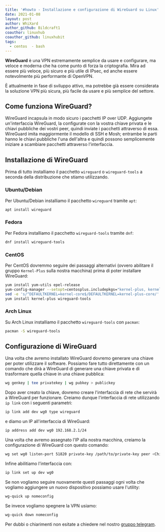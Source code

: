 ```yaml
---
title: '#howto - Installazione e configurazione di WireGuard su Linux'
date: 2021-01-08
layout: post
author: WhiXard
author_github: Bildcraft1
coauthor: linuxhub
coauthor_github: linuxhubit
tags:
  - centos  - bash
---
```

**WireGuard** è una VPN estremamente semplice da usare e configurare, ma veloce e moderna che ha come punto di forza la criptografia. Mira ad essere più veloce, più sicuro e più utile di IPsec, ed anche essere notevolmente più performante di OpenVPN.

È attualmente in fase di sviluppo attivo, ma potrebbe già essere considerata la soluzione VPN più sicura, più facile da usare e più semplice del settore.

## Come funziona WireGuard?

WireGuard incapsula in modo sicuro i pacchetti IP over UDP. Aggiungete un'interfaccia WireGuard, la configurate con la vostra chiave privata e le chiavi pubbliche dei vostri peer, quindi inviate i pacchetti attraverso di essa. WireGuard imita maggiormente il modello di SSH e Mosh; entrambe le parti hanno le chiavi pubbliche l'una dell'altra e quindi possono semplicemente iniziare a scambiare pacchetti attraverso l'interfaccia.

## Installazione di WireGuard

Prima di tutto installiamo il pacchetto `wireguard` o `wireguard-tools` a seconda della distribuzione che stiamo utilizzando.

### Ubuntu/Debian

Per Ubuntu/Debian installiamo il pacchetto `wireguard` tramite `apt`:

```bash
apt install wireguard
```

### Fedora 

Per Fedora installiamo il pacchetto `wireguard-tools` tramite `dnf`:

```bash
dnf install wireguard-tools
```

### CentOS

Per CentOS dovremmo seguire dei passaggi alternativi (ovvero abilitare il gruppo `Kernel-Plus` sulla nostra macchina) prima di poter installare WireGuard:

```bash
yum install yum-utils epel-release
yum-config-manager --setopt=centosplus.includepkgs="kernel-plus, kernel-plus-*" --setopt=centosplus.enabled=1 --save
sed -e 's/^DEFAULTKERNEL=kernel-core$/DEFAULTKERNEL=kernel-plus-core/' -i /etc/sysconfig/kernel
yum install kernel-plus wireguard-tools
```

### Arch Linux

Su Arch Linux installiamo il pacchetto `wireguard-tools` con `pacman`:

```bash
pacman -S wireguard-tools
```

## Configurazione di WireGuard

Una volta che avremo installato WireGuard dovremo generare una chiave per poter utilizzare il software. Possiamo fare tutto direttamente con un comando che dirà a WireGuard di generare una chiave privata e di trasformare quella chiave in una chiave pubblica:

```bash
wg genkey | tee privatekey | wg pubkey > publickey
```

Dopo aver creato la chiave, dovremo creare l'interfaccia di rete che servirà a WireGuard per funzionare. Creiamo dunque l'interfaccia di rete utilizzando `ip link` con i seguenti parametri:

```bash
ip link add dev wg0 type wireguard
```

e diamo un IP all'interfaccia di WireGuard:

```bash
ip address add dev wg0 192.168.2.1/24
```

Una volta che avremo assegnato l'IP alla nostra macchina, creiamo la configurazione di WireGuard con questo comando:

```bash
wg set wg0 listen-port 51820 private-key /path/to/private-key peer <Chiave Pubblica dell'altra macchina su cui vorremo connetterci con WireGuard> allowed-ips 192.168.88.0/24 endpoint 209.202.254.14:8172
```

Infine abilitiamo l'interfaccia con:

```bash
ip link set up dev wg0
```

Se non vogliamo seguire nuovamente questi passaggi ogni volta che vogliamo aggiungere un nuovo dispositivo possiamo usare l'utility:

```bash
wg-quick up nomeconfig
```

Se invece vogliamo spegnere la VPN usiamo:

```bash
wg-quick down nomeconfig
```

Per dubbi o chiarimenti non esitate a chiedere nel nostro <a href="https://t.me/linuxpeople">gruppo telegram</a>.